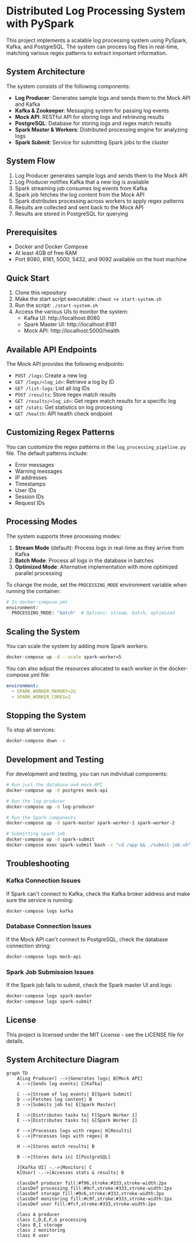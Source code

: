 # Distributed Log Processing System with PySpark

This project implements a scalable log processing system using PySpark, Kafka, and PostgreSQL. The system can process log files in real-time, matching various regex patterns to extract important information.

## System Architecture

The system consists of the following components:

- **Log Producer**: Generates sample logs and sends them to the Mock API and Kafka
- **Kafka & Zookeeper**: Messaging system for passing log events
- **Mock API**: RESTful API for storing logs and retrieving results
- **PostgreSQL**: Database for storing logs and regex match results
- **Spark Master & Workers**: Distributed processing engine for analyzing logs
- **Spark Submit**: Service for submitting Spark jobs to the cluster

## System Flow

1. Log Producer generates sample logs and sends them to the Mock API
2. Log Producer notifies Kafka that a new log is available
3. Spark streaming job consumes log events from Kafka
4. Spark job fetches the log content from the Mock API
5. Spark distributes processing across workers to apply regex patterns
6. Results are collected and sent back to the Mock API
7. Results are stored in PostgreSQL for querying

## Prerequisites

- Docker and Docker Compose
- At least 4GB of free RAM
- Port 8080, 8181, 5000, 5432, and 9092 available on the host machine

## Quick Start

1. Clone this repository
2. Make the start script executable: `chmod +x start-system.sh`
3. Run the script: `./start-system.sh`
4. Access the various UIs to monitor the system:
   - Kafka UI: http://localhost:8080
   - Spark Master UI: http://localhost:8181
   - Mock API: http://localhost:5000/health

## Available API Endpoints

The Mock API provides the following endpoints:

- `POST /logs`: Create a new log
- `GET /logs/<log_id>`: Retrieve a log by ID
- `GET /list-logs`: List all log IDs
- `POST /results`: Store regex match results
- `GET /results/<log_id>`: Get regex match results for a specific log
- `GET /stats`: Get statistics on log processing
- `GET /health`: API health check endpoint

## Customizing Regex Patterns

You can customize the regex patterns in the `log_processing_pipeline.py` file. The default patterns include:

- Error messages
- Warning messages
- IP addresses
- Timestamps
- User IDs
- Session IDs
- Request IDs

## Processing Modes

The system supports three processing modes:

1. **Stream Mode** (default): Process logs in real-time as they arrive from Kafka
2. **Batch Mode**: Process all logs in the database in batches
3. **Optimized Mode**: Alternative implementation with more optimized parallel processing

To change the mode, set the `PROCESSING_MODE` environment variable when running the container:

```bash
# In docker-compose.yml
environment:
  PROCESSING_MODE: "batch"  # Options: stream, batch, optimized
```

## Scaling the System

You can scale the system by adding more Spark workers:

```bash
docker-compose up -d --scale spark-worker=5
```

You can also adjust the resources allocated to each worker in the docker-compose.yml file:

```yaml
environment:
  - SPARK_WORKER_MEMORY=2G
  - SPARK_WORKER_CORES=2
```

## Stopping the System

To stop all services:

```bash
docker-compose down -v
```

## Development and Testing

For development and testing, you can run individual components:

```bash
# Run just the database and mock API
docker-compose up -d postgres mock-api

# Run the log producer
docker-compose up -d log-producer

# Run the Spark components
docker-compose up -d spark-master spark-worker-1 spark-worker-2

# Submitting spark job
docker-compose up -d spark-submit
docker-compose exec spark-submit bash -c "cd /app && ./submit-job.sh"
```

## Troubleshooting

### Kafka Connection Issues

If Spark can't connect to Kafka, check the Kafka broker address and make sure the service is running:

```bash
docker-compose logs kafka
```

### Database Connection Issues

If the Mock API can't connect to PostgreSQL, check the database connection string:

```bash
docker-compose logs mock-api
```

### Spark Job Submission Issues

If the Spark job fails to submit, check the Spark master UI and logs:

```bash
docker-compose logs spark-master
docker-compose logs spark-submit
```

## License

This project is licensed under the MIT License - see the LICENSE file for details.

## System Architecture Diagram

```mermaid
graph TD
    A[Log Producer] -->|Generates logs| B[Mock API]
    A -->|Sends log events| C[Kafka]
    
    C -->|Stream of log events| D[Spark Submit]
    D -->|Fetches log content| B
    D -->|Submits job to| E[Spark Master]
    
    E -->|Distributes tasks to| F[Spark Worker 1]
    E -->|Distributes tasks to| G[Spark Worker 2]
    
    F -->|Processes logs with regex| H[Results]
    G -->|Processes logs with regex| H
    
    H -->|Stores match results| B
    
    B -->|Stores data in| I[PostgreSQL]
    
    J[Kafka UI] -.->|Monitors| C
    K[User] -.->|Accesses stats & results| B
    
    classDef producer fill:#f96,stroke:#333,stroke-width:2px
    classDef processing fill:#9cf,stroke:#333,stroke-width:2px
    classDef storage fill:#9c6,stroke:#333,stroke-width:2px
    classDef monitoring fill:#c9f,stroke:#333,stroke-width:2px
    classDef user fill:#fcf,stroke:#333,stroke-width:2px
    
    class A producer
    class C,D,E,F,G processing
    class B,I storage
    class J monitoring
    class K user
```